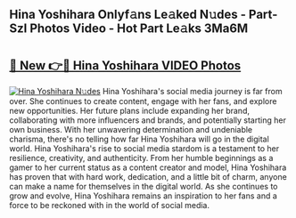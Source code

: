 ## Hina Yoshihara Onlyf𝚊ns Le𝚊ked N𝚞des - Part-SzI Photos Video - Hot Part Le𝚊ks 3Ma6M

# <h2><a href="http://ac13566.deff.icu/?id=Hina+Yoshihara">🔗 New 👉🔴 Hina Yoshihara VIDEO Photos</a></h2>

[![Hina Yoshihara N𝚞des](https://i.imgur.com/rIISA9y.gif)](http://ac13566.deff.icu/?id=Hina+Yoshihara)
Hina Yoshihara's social media journey is far from over. She continues to create content, engage with her fans, and explore new opportunities. Her future plans include expanding her brand, collaborating with more influencers and brands, and potentially starting her own business. With her unwavering determination and undeniable charisma, there's no telling how far Hina Yoshihara will go in the digital world. Hina Yoshihara's rise to social media stardom is a testament to her resilience, creativity, and authenticity. From her humble beginnings as a gamer to her current status as a content creator and model, Hina Yoshihara has proven that with hard work, dedication, and a little bit of charm, anyone can make a name for themselves in the digital world. As she continues to grow and evolve, Hina Yoshihara remains an inspiration to her fans and a force to be reckoned with in the world of social media.

